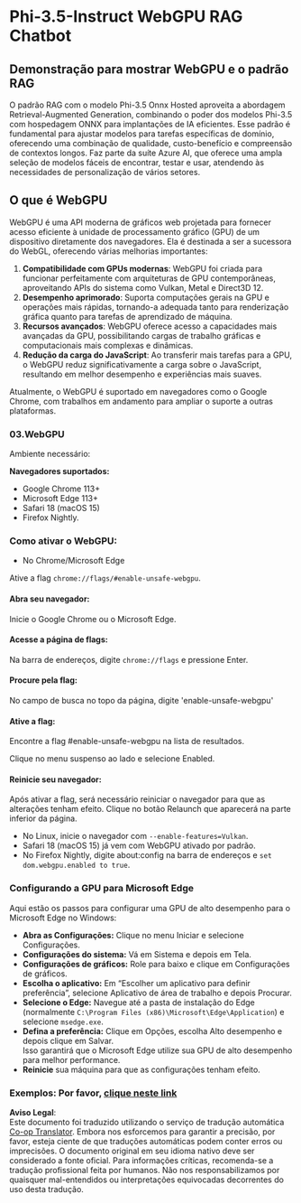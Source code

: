 <!--
CO_OP_TRANSLATOR_METADATA:
{
  "original_hash": "b62864faf628eb07f5231d4885555198",
  "translation_date": "2025-05-09T18:56:58+00:00",
  "source_file": "md/02.Application/01.TextAndChat/Phi3/WebGPUWithPhi35Readme.md",
  "language_code": "br"
}
-->
# Phi-3.5-Instruct WebGPU RAG Chatbot

## Demonstração para mostrar WebGPU e o padrão RAG

O padrão RAG com o modelo Phi-3.5 Onnx Hosted aproveita a abordagem Retrieval-Augmented Generation, combinando o poder dos modelos Phi-3.5 com hospedagem ONNX para implantações de IA eficientes. Esse padrão é fundamental para ajustar modelos para tarefas específicas de domínio, oferecendo uma combinação de qualidade, custo-benefício e compreensão de contextos longos. Faz parte da suíte Azure AI, que oferece uma ampla seleção de modelos fáceis de encontrar, testar e usar, atendendo às necessidades de personalização de vários setores.

## O que é WebGPU  
WebGPU é uma API moderna de gráficos web projetada para fornecer acesso eficiente à unidade de processamento gráfico (GPU) de um dispositivo diretamente dos navegadores. Ela é destinada a ser a sucessora do WebGL, oferecendo várias melhorias importantes:

1. **Compatibilidade com GPUs modernas**: WebGPU foi criada para funcionar perfeitamente com arquiteturas de GPU contemporâneas, aproveitando APIs do sistema como Vulkan, Metal e Direct3D 12.  
2. **Desempenho aprimorado**: Suporta computações gerais na GPU e operações mais rápidas, tornando-a adequada tanto para renderização gráfica quanto para tarefas de aprendizado de máquina.  
3. **Recursos avançados**: WebGPU oferece acesso a capacidades mais avançadas da GPU, possibilitando cargas de trabalho gráficas e computacionais mais complexas e dinâmicas.  
4. **Redução da carga do JavaScript**: Ao transferir mais tarefas para a GPU, o WebGPU reduz significativamente a carga sobre o JavaScript, resultando em melhor desempenho e experiências mais suaves.

Atualmente, o WebGPU é suportado em navegadores como o Google Chrome, com trabalhos em andamento para ampliar o suporte a outras plataformas.

### 03.WebGPU  
Ambiente necessário:

**Navegadores suportados:**  
- Google Chrome 113+  
- Microsoft Edge 113+  
- Safari 18 (macOS 15)  
- Firefox Nightly.

### Como ativar o WebGPU:

- No Chrome/Microsoft Edge  

Ative a flag `chrome://flags/#enable-unsafe-webgpu`.

#### Abra seu navegador:  
Inicie o Google Chrome ou o Microsoft Edge.

#### Acesse a página de flags:  
Na barra de endereços, digite `chrome://flags` e pressione Enter.

#### Procure pela flag:  
No campo de busca no topo da página, digite 'enable-unsafe-webgpu'

#### Ative a flag:  
Encontre a flag #enable-unsafe-webgpu na lista de resultados.

Clique no menu suspenso ao lado e selecione Enabled.

#### Reinicie seu navegador:  

Após ativar a flag, será necessário reiniciar o navegador para que as alterações tenham efeito. Clique no botão Relaunch que aparecerá na parte inferior da página.

- No Linux, inicie o navegador com `--enable-features=Vulkan`.  
- Safari 18 (macOS 15) já vem com WebGPU ativado por padrão.  
- No Firefox Nightly, digite about:config na barra de endereços e `set dom.webgpu.enabled to true`.

### Configurando a GPU para Microsoft Edge  

Aqui estão os passos para configurar uma GPU de alto desempenho para o Microsoft Edge no Windows:

- **Abra as Configurações:** Clique no menu Iniciar e selecione Configurações.  
- **Configurações do sistema:** Vá em Sistema e depois em Tela.  
- **Configurações de gráficos:** Role para baixo e clique em Configurações de gráficos.  
- **Escolha o aplicativo:** Em “Escolher um aplicativo para definir preferência”, selecione Aplicativo de área de trabalho e depois Procurar.  
- **Selecione o Edge:** Navegue até a pasta de instalação do Edge (normalmente `C:\Program Files (x86)\Microsoft\Edge\Application`) e selecione `msedge.exe`.  
- **Defina a preferência:** Clique em Opções, escolha Alto desempenho e depois clique em Salvar.  
Isso garantirá que o Microsoft Edge utilize sua GPU de alto desempenho para melhor performance.  
- **Reinicie** sua máquina para que as configurações tenham efeito.

### Exemplos: Por favor, [clique neste link](https://github.com/microsoft/aitour-exploring-cutting-edge-models/tree/main/src/02.ONNXRuntime/01.WebGPUChatRAG)

**Aviso Legal**:  
Este documento foi traduzido utilizando o serviço de tradução automática [Co-op Translator](https://github.com/Azure/co-op-translator). Embora nos esforcemos para garantir a precisão, por favor, esteja ciente de que traduções automáticas podem conter erros ou imprecisões. O documento original em seu idioma nativo deve ser considerado a fonte oficial. Para informações críticas, recomenda-se a tradução profissional feita por humanos. Não nos responsabilizamos por quaisquer mal-entendidos ou interpretações equivocadas decorrentes do uso desta tradução.